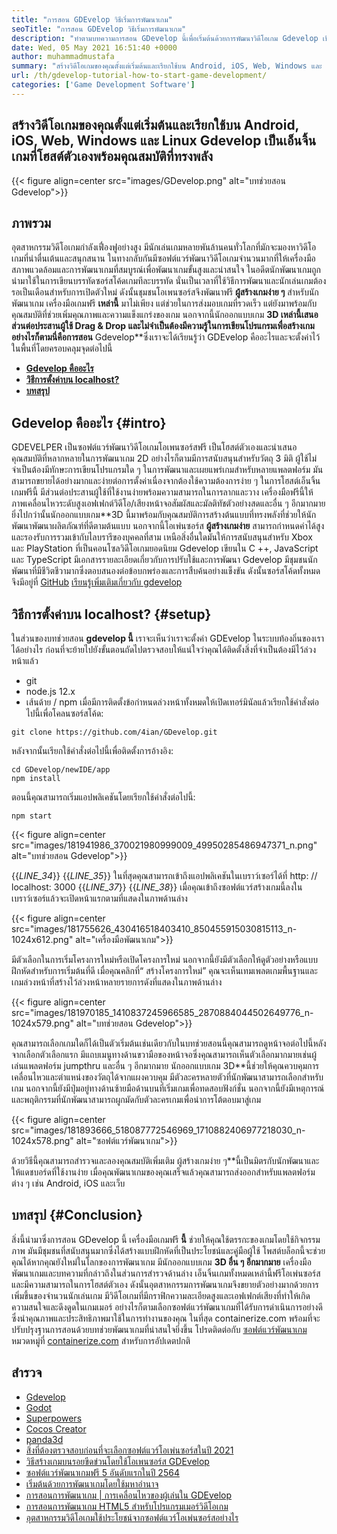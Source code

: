 ```yaml
---
title: "การสอน GDEvelop วิธีเริ่มการพัฒนาเกม" 
seoTitle: "การสอน GDEvelop วิธีเริ่มการพัฒนาเกม" 
description: "ทำตามบทความการสอน GDevelop นี้เพื่อเริ่มต้นด้วยการพัฒนาวิดีโอเกม Gdevelop เป็นโฮสต์ตนเองและไม่จำเป็นต้องมีทักษะการเขียนโปรแกรมที่จะเริ่มต้นด้วย" 
date: Wed, 05 May 2021 16:51:40 +0000
author: muhammadmustafa
summary: "สร้างวิดีโอเกมของคุณตั้งแต่เริ่มต้นและเรียกใช้บน Android, iOS, Web, Windows และ Linux Gdevelop เป็นเอ็นจิ้นเกมที่โฮสต์ตัวเองพร้อมคุณสมบัติที่ทรงพลัง" 
url: /th/gdevelop-tutorial-how-to-start-game-development/
categories: ['Game Development Software']
---
```


## สร้างวิดีโอเกมของคุณตั้งแต่เริ่มต้นและเรียกใช้บน Android, iOS, Web, Windows และ Linux Gdevelop เป็นเอ็นจิ้นเกมที่โฮสต์ตัวเองพร้อมคุณสมบัติที่ทรงพลัง

{{< figure align=center src="images/GDevelop.png" alt="บทช่วยสอน Gdevelop">}}


## ภาพรวม
อุตสาหกรรมวิดีโอเกมกำลังเฟื่องฟูอย่างสูง มีนักเล่นเกมหลายพันล้านคนทั่วโลกที่มักจะมองหาวิดีโอเกมที่น่าตื่นเต้นและสนุกสนาน ในทางกลับกันมีซอฟต์แวร์พัฒนาวิดีโอเกมจำนวนมากที่ให้เครื่องมือสภาพแวดล้อมและการพัฒนาเกมที่สมบูรณ์เพื่อพัฒนาเกมขั้นสูงและน่าสนใจ ในอดีตนักพัฒนาเกมถูกนำมาใช้ในการเขียนบรรทัดซอร์สโค้ดเกมทีละบรรทัด นั่นเป็นเวลาที่ใช้วิธีการพัฒนาและนักเล่นเกมต้องรอเป็นเดือนสำหรับการเปิดตัวใหม่ ดังนั้นชุมชนโอเพนซอร์สจึงพัฒนาฟรี  **ผู้สร้างเกมง่าย ๆ**  สำหรับนักพัฒนาเกม
เครื่องมือเกมฟรี  **เหล่านี้** มาไม่เพียง แต่ช่วยในการส่งมอบเกมที่รวดเร็ว แต่ยังมาพร้อมกับคุณสมบัติที่ช่วยเพิ่มคุณภาพและความแข็งแกร่งของเกม นอกจากนี้นักออกแบบเกม **3D เหล่านี้เสนอส่วนต่อประสานผู้ใช้ Drag & Drop และไม่จำเป็นต้องมีความรู้ในการเขียนโปรแกรมเพื่อสร้างเกม อย่างไรก็ตามนี่คือการสอน**  Gdevelop**ซึ่งเราจะได้เรียนรู้ว่า GDEvelop คืออะไรและจะตั้งค่าไว้ในพื้นที่โดยครอบคลุมจุดต่อไปนี้
*  **[Gdevelop คืออะไร][1]**  
*  **[วิธีการตั้งค่าบน localhost?][2]**  
*  **[บทสรุป][3]**  

##  **Gdevelop คืออะไร**  {#intro}

GDEVELPER เป็นซอฟต์แวร์พัฒนาวิดีโอเกมโอเพนซอร์สฟรี เป็นโฮสต์ตัวเองและนำเสนอคุณสมบัติที่หลากหลายในการพัฒนาเกม 2D อย่างไรก็ตามมีการสนับสนุนสำหรับวัตถุ 3 มิติ ผู้ใช้ไม่จำเป็นต้องมีทักษะการเขียนโปรแกรมใด ๆ ในการพัฒนาและเผยแพร่เกมสำหรับหลายแพลตฟอร์ม มันสามารถขยายได้อย่างมากและง่ายต่อการตั้งค่าเนื่องจากต้องใช้ความต้องการง่าย ๆ ในการโฮสต์เอ็นจิ้นเกมฟรีนี้ มีส่วนต่อประสานผู้ใช้ที่ใช้งานง่ายพร้อมความสามารถในการลากและวาง เครื่องมือฟรีนี้ให้ภาพเคลื่อนไหวระดับสูงเอฟเฟกต์วิดีโอ/เสียงหน้าจอสัมผัสและมัลติทัชตัวอย่างสดและอื่น ๆ อีกมากมาย ยิ่งไปกว่านั้นนักออกแบบเกม**3D นี้มาพร้อมกับคุณสมบัติการสร้างต้นแบบที่ทรงพลังที่ช่วยให้นักพัฒนาพัฒนาผลิตภัณฑ์ที่ดีตามต้นแบบ
นอกจากนี้โอเพ่นซอร์ส  **ผู้สร้างเกมง่าย**  สามารถกำหนดค่าได้สูงและรองรับการรวมเข้ากับไลบรารีของบุคคลที่สาม เหนือสิ่งอื่นใดมันให้การสนับสนุนสำหรับ Xbox และ PlayStation ที่เป็นคอนโซลวิดีโอเกมยอดนิยม Gdevelop เขียนใน C ++, JavaScript และ TypeScript มีเอกสารรายละเอียดเกี่ยวกับการปรับใช้และการพัฒนา Gdevelop มีชุมชนนักพัฒนาที่มีชีวิตชีวามากซึ่งตอบสนองต่อข้อบกพร่องและการสืบค้นอย่างแข็งขัน ดังนั้นซอร์สโค้ดทั้งหมดจึงมีอยู่ที่ [GitHub][4]
[เรียนรู้เพิ่มเติมเกี่ยวกับ gdevelop][5]

##  **วิธีการตั้งค่าบน localhost?**  {#setup}

ในส่วนของบทช่วยสอน  **gdevelop นี้**  เราจะเห็นว่าเราจะตั้งค่า GDEvelop ในระบบท้องถิ่นของเราได้อย่างไร ก่อนที่จะย้ายไปยังขั้นตอนถัดไปตรวจสอบให้แน่ใจว่าคุณได้ติดตั้งสิ่งที่จำเป็นต้องมีไว้ล่วงหน้าแล้ว
  * git
  * node.js 12.x
  * เส้นด้าย / npm
เมื่อมีการติดตั้งข้อกำหนดล่วงหน้าทั้งหมดให้เปิดเทอร์มินัลแล้วเรียกใช้คำสั่งต่อไปนี้เพื่อโคลนซอร์สโค้ด:
```
git clone https://github.com/4ian/GDevelop.git
```
หลังจากนั้นเรียกใช้คำสั่งต่อไปนี้เพื่อติดตั้งการอ้างอิง:
```
cd GDevelop/newIDE/app
npm install
```
ตอนนี้คุณสามารถเริ่มแอปพลิเคชันโดยเรียกใช้คำสั่งต่อไปนี้:
```
npm start
```

{{< figure align=center src="images/181941986_370021980999009_49950285486947371_n.png" alt="บทช่วยสอน Gdevelop">}}

{{_LINE_34_}}
{{_LINE_35_}}
    ในที่สุดคุณสามารถเข้าถึงแอปพลิเคชันในเบราว์เซอร์ได้ที่ http: // localhost: 3000
{{_LINE_37_}}
{{_LINE_38_}}
เมื่อคุณเข้าถึงซอฟต์แวร์สร้างเกมนี้ลงในเบราว์เซอร์แล้วจะเปิดหน้าแรกตามที่แสดงในภาพด้านล่าง

{{< figure align=center src="images/181755626_430416518403410_850455915030815113_n-1024x612.png" alt="เครื่องมือพัฒนาเกม">}}

มีตัวเลือกในการเริ่มโครงการใหม่หรือเปิดโครงการใหม่ นอกจากนี้ยังมีตัวเลือกให้ดูตัวอย่างหรือแบบฝึกหัดสำหรับการเริ่มต้นที่ดี
เมื่อคุณคลิกที่“ สร้างโครงการใหม่” คุณจะเห็นเทมเพลตเกมพื้นฐานและเกมล่วงหน้าที่สร้างไว้ล่วงหน้าหลายรายการดังที่แสดงในภาพด้านล่าง

{{< figure align=center src="images/181970185_1410837245966585_2870884044502649776_n-1024x579.png" alt="บทช่วยสอน Gdevelop">}}

คุณสามารถเลือกเกมใดก็ได้เป็นตัวเริ่มต้นเช่นเดียวกับในบทช่วยสอนนี้คุณสามารถดูหน้าจอต่อไปนี้หลังจากเลือกตัวเลือกแรก มีแถบเมนูทางด้านขวามือของหน้าจอซึ่งคุณสามารถเห็นตัวเลือกมากมายเช่นผู้เล่นแพลตฟอร์ม jumpthru และอื่น ๆ อีกมากมาย นักออกแบบเกม 3D**นี้ช่วยให้คุณควบคุมการเคลื่อนไหวและตำแหน่งของวัตถุได้จากแผงควบคุม มีตัวละครหลายตัวที่นักพัฒนาสามารถเลือกสำหรับเกม นอกจากนี้ยังมีปุ่มอยู่ทางด้านซ้ายมือด้านบนที่เริ่มเกมเพื่อทดสอบฟังก์ชั่น นอกจากนี้ยังมีเหตุการณ์และพฤติกรรมที่นักพัฒนาสามารถผูกมัดกับตัวละครเกมเพื่อนำการโต้ตอบมาสู่เกม

{{< figure align=center src="images/181893666_518087772546969_1710882406977218030_n-1024x578.png" alt="ซอฟต์แวร์พัฒนาเกม">}}

ด้วยวิธีนี้คุณสามารถสำรวจและลองคุณสมบัติเพิ่มเติม ผู้สร้างเกมง่าย ๆ**นี้เป็นมิตรกับนักพัฒนาและให้แดชบอร์ดที่ใช้งานง่าย เมื่อคุณพัฒนาเกมของคุณเสร็จแล้วคุณสามารถส่งออกสำหรับแพลตฟอร์มต่าง ๆ เช่น Android, iOS และเว็บ

##  **บทสรุป**  {#Conclusion}

สิ่งนี้นำมาซึ่งการสอน GDevelop นี้ เครื่องมือเกมฟรี  **นี้** ช่วยให้คุณใช้ตรรกะของเกมโดยใช้กิจกรรมภาพ มันมีชุมชนที่สนับสนุนมากซึ่งได้สร้างแบบฝึกหัดที่เป็นประโยชน์และคู่มือผู้ใช้ โพสต์บล็อกนี้จะช่วยคุณได้หากคุณยังใหม่ในโลกของการพัฒนาเกม มีนักออกแบบเกม **3D อื่น ๆ อีกมากมาย**  เครื่องมือพัฒนาเกมและบทความที่กล่าวถึงในส่วนการสำรวจด้านล่าง เอ็นจิ้นเกมทั้งหมดเหล่านี้ฟรีโอเพ่นซอร์สและมีความสามารถในการโฮสต์ตัวเอง ดังนั้นอุตสาหกรรมการพัฒนาเกมจึงขยายตัวอย่างมากด้วยการเพิ่มขึ้นของจำนวนนักเล่นเกม มีวิดีโอเกมที่มีกราฟิกความละเอียดสูงและเอฟเฟกต์เสียงที่ทำให้เกิดความสนใจและดึงดูดในเกมเมอร์ อย่างไรก็ตามเลือกซอฟต์แวร์พัฒนาเกมที่ได้รับการดำเนินการอย่างดีซึ่งนำคุณภาพและประสิทธิภาพมาใช้ในการทำงานของคุณ
ในที่สุด containerize.com พร้อมที่จะปรับปรุงฐานการสอนด้วยบทช่วยพัฒนาเกมที่น่าสนใจยิ่งขึ้น โปรดติดต่อกับ [ซอฟต์แวร์พัฒนาเกม][6] หมวดหมู่ที่ [containerize.com][7] สำหรับการอัปเดตปกติ

## สำรวจ
  * [Gdevelop][8]
  * [Godot][9]
  * [Superpowers][10]
  * [Cocos Creator][11]
  * [panda3d][12]
  * [สิ่งที่ต้องตรวจสอบก่อนที่จะเลือกซอฟต์แวร์โอเพ่นซอร์สในปี 2021][13]
  * [วิธีสร้างเกมบนรอยขีดข่วนโดยใช้โอเพนซอร์ส GDEvelop][14]
  * [ซอฟต์แวร์พัฒนาเกมฟรี 5 อันดับแรกในปี 2564][15]
  * [เริ่มต้นด้วยการพัฒนาเกมโดยใช้มหาอำนาจ][16]
  * [การสอนการพัฒนาเกม | การเคลื่อนไหวของผู้เล่นใน GDEvelop][17]
  * [การสอนการพัฒนาเกม HTML5 สำหรับโปรแกรมเมอร์วิดีโอเกม][18]
  * [อุตสาหกรรมวิดีโอเกมใช้ประโยชน์จากซอฟต์แวร์โอเพ่นซอร์สอย่างไร][19]



[1]: #intro
[2]: #setup
[3]: #Conclusion
[4]: https://github.com/4ian/GDevelop
[5]: https://gdevelop-app.com/
[6]: https://products.containerize.com/game-development-software
[7]: https://www.containerize.com/
[8]: https://products.containerize.com/game-development-software/gdevelop/
[9]: https://products.containerize.com/game-development-software/godot/
[10]: https://products.containerize.com/game-development-software/superpowers/
[11]: https://products.containerize.com/game-development-software/cocos-creator/
[12]: https://products.containerize.com/game-development-software/panda3d/
[13]: https://blog.containerize.com/cmdb-software/things-to-review-before-opting-open-source-software-in-2021/
[14]: https://blog.containerize.com/game-development-software/how-to-make-a-game-on-scratch-using-open-source-gdevelop/
[15]: https://blog.containerize.com/game-development-software/top-5-free-game-development-software-in-the-year-2021/
[16]: https://blog.containerize.com/game-development-software/superpowers-animation-getting-started-with-game-development/
[17]: https://blog.containerize.com/game-development-software/game-development-tutorial-player-movement-in-gdevelop/
[18]: https://blog.containerize.com/2021/05/19/html5-game-development-tutorial-for-video-game-programmers/
[19]: https://blog.containerize.com/2021/05/07/how-video-gaming-industry-leveraging-open-source-software/
